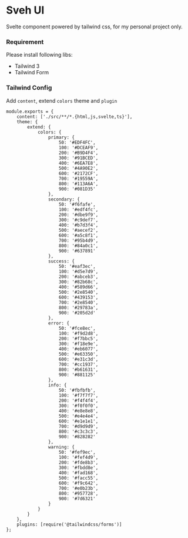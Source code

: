 # Sveh UI

Svelte component powered by tailwind css, for my personal project only.

### Requirement

Please install following libs:

- Tailwind 3
- Tailwind Form

### Tailwind Config

Add `content`, extend `colors` theme and `plugin`

    module.exports = {
    	content: ['./src/**/*.{html,js,svelte,ts}'],
    	theme: {
    		extend: {
    			colors: {
        			primary: {
        				50: '#EDF4FC',
        				100: '#DCEAF9',
        				200: '#B9D4F4',
        				300: '#91BCED',
        				400: '#6EA7E8',
        				500: '#4A90E2',
        				600: '#2172CF',
        				700: '#19559A',
        				800: '#113A6A',
        				900: '#081D35'
        			},
    				secondary: {
    					50: '#f6fafe',
    					100: '#edf4fc',
    					200: '#dbe9f9',
    					300: '#c9def7',
    					400: '#b7d3f4',
    					500: '#aecef2',
    					600: '#a5c8f1',
    					700: '#95b4d9',
    					800: '#84a0c1',
    					900: '#637891'
    				},
    				success: {
    					50: '#eaf3ec',
    					100: '#d5e7d9',
    					200: '#abceb3',
    					300: '#82b68c',
    					400: '#589d66',
    					500: '#2e8540',
    					600: '#439153',
    					700: '#2e8540',
    					800: '#29783a',
    					900: '#205d2d'
    				},
    				error: {
    					50: '#fce8ec',
    					100: '#f9d2d8',
    					200: '#f7bbc5',
    					300: '#f18e9e',
    					400: '#eb6077',
    					500: '#e63350',
    					600: '#e31c3d',
    					700: '#cc1937',
    					800: '#b61631',
    					900: '#881125'
    				},
    				info: {
    					50: '#fbfbfb',
    					100: '#f7f7f7',
    					200: '#f4f4f4',
    					300: '#f0f0f0',
    					400: '#e8e8e8',
    					500: '#e4e4e4',
    					600: '#e1e1e1',
    					700: '#d9d9d9',
    					800: '#c3c3c3',
    					900: '#828282'
    				},
    				warning: {
    					50: '#fef9ec',
    					100: '#fef4d9',
    					200: '#fde8b3',
    					300: '#fbdd8e',
    					400: '#fad168',
    					500: '#facc55',
    					600: '#f9c642',
    					700: '#e0b23b',
    					800: '#957728',
    					900: '#7d6321'
    				}
    			}
    		}
    	},
    	plugins: [require('@tailwindcss/forms')]
    };

